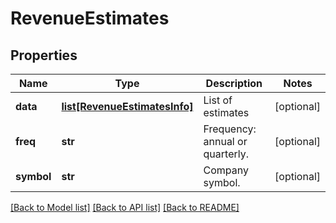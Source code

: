 # RevenueEstimates

## Properties
Name | Type | Description | Notes
------------ | ------------- | ------------- | -------------
**data** | [**list[RevenueEstimatesInfo]**](RevenueEstimatesInfo.md) | List of estimates | [optional] 
**freq** | **str** | Frequency: annual or quarterly. | [optional] 
**symbol** | **str** | Company symbol. | [optional] 

[[Back to Model list]](../README.md#documentation-for-models) [[Back to API list]](../README.md#documentation-for-api-endpoints) [[Back to README]](../README.md)


